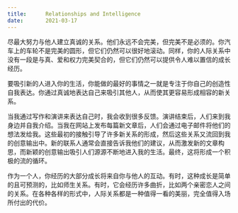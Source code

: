 ```yaml
---
title:      Relationships and Intelligence
date:       2021-03-17
---
```


尽最大努力与他人建立真诚的关系。他们永远不会完美，但完美不是必须的。你汽车上的车轮不是完美的圆形，但它们仍然可以很好地滚动。同样，你的人际关系中没有一段是与真、爱和权力完美契合的，但它们仍然可以提供令人难以置信的成长经历。

要吸引新的人进入你的生活，你能做的最好的事情之一就是专注于你自己的创造性自我表达。你通过真诚地表达自己来吸引其他人，从而使其更容易形成相容的新关系。

当我通过写作和演讲来表达自己时，我会收到很多反馈。演讲结束后，人们来到我身边并自我介绍。当我在网站上发布每篇新文章后，人们会通过电子邮件将他们的想法发给我。这些最初的接触引导了许多新关系的形成，然后这些关系又流回到我的创意输出中。新的联系人通常会直接告诉我他们的建议，从而激发新的文章构思，而新颖的创意输出吸引人们源源不断地进入我的生活。最终，这将形成一个积极的流的循环。

作为一个人，你经历的大部分成长将来自你与他人的互动。有时，这种成长是简单的且可预测的，比如师生关系。有时，它会经历许多曲折，比如两个亲密恋人之间的关系。在各种各样的形式中，人际关系都是一种值得一看的美丽，完全值得入场所付出的代价。

